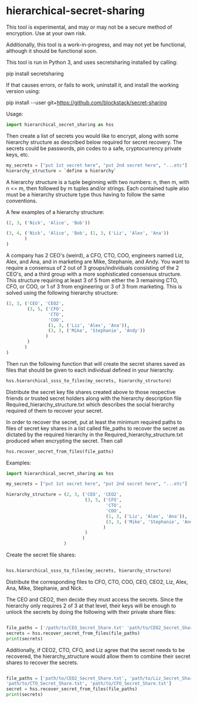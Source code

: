 # hierarchical-secret-sharing

This tool is experimental, and may or may not be a secure method of encryption.
Use at your own risk.

Additionally, this tool is a work-in-progress, and may not yet be functional, although it should be functional soon.


This tool is run in Python 3, and uses secretsharing installed by calling:

pip install secretsharing

If that causes errors, or fails to work, uninstall it, and install the working version using:

pip install --user git+https://github.com/blockstack/secret-sharing

Usage:

```python
import hierarchical_secret_sharing as hss
```
Then create a list of secrets you would like to encrypt, along with some hierarchy structure as described below required for secret recovery.
The secrets could be passwords, pin codes to a safe, cryptocurrency private keys, etc.

```python
my_secrets = ["put 1st secret here", "put 2nd secret here", "...etc"]
hierarchy_structure = `define a hierarchy`
```

A hierarchy structure is a tuple beginning with two numbers: n, then m,
with n <= m, then followed by m tuples and/or strings.
Each contained tuple also must be a hierarchy structure type thus having to
follow the same conventions.

A few examples of a hierarchy structure:


```python
(2, 3, ('Nick', 'Alice', 'Bob'))

(3, 4, ('Nick', 'Alice', 'Bob', (1, 3, ('Liz', 'Alex', 'Ana'))
       )
)
```

A company has 2 CEO's (weird), a CFO, CTO, COO, engineers named Liz, Alex, and Ana, and in marketing are Mike, Stephanie, and Andy. You want to require a consensus of 2 out of 3 groups/individuals consisting of the 2 CEO's, and a third group with a more sophisticated consensus structure. This structure requiring at least 3 of 5 from either the 3 remaining CTO, CFO, or COO, or 1 of 3 from engineering or 3 of 3 from marketing. This is solved using the following hierarchy structure:

```python
(2, 3, ('CEO', 'CEO2',
        (3, 5, ('CFO',
                'CTO',
                'COO',
                (1, 3, ('Liz', 'Alex', 'Ana')),
                (3, 3, ('Mike', 'Stephanie', 'Andy'))
               )
        )
       )
)

```

Then run the following function that will create the secret shares saved as files that should be given to each individual defined in your hierarchy.

```python
hss.hierarchical_ssss_to_files(my_secrets, hierarchy_structure)
```

Distribute the secret key file shares created above to those respective friends or trusted secret holders along with the hierarchy description file Required_hierarchy_structure.txt which describes the social hierarchy required of them to recover your secret.


In order to recover the secret, put at least the minimum required paths to files of secret key shares in a list called file_paths to recover the secret as dictated by the required hierarchy in the Required_hierarchy_structure.txt produced when encrypting the secret.
Then call

```python
hss.recover_secret_from_files(file_paths)
```

Examples:

```python
import hierarchical_secret_sharing as hss

my_secrets = ["put 1st secret here", "put 2nd secret here", "...etc"]

hierarchy_structure = (2, 3, ('CEO', 'CEO2',
                              (3, 5, ('CFO',
                                      'CTO',
                                      'COO',
                                      (1, 3, ('Liz', 'Alex', 'Ana')),
                                      (3, 3, ('Mike', 'Stephanie', 'Andy'))
                                     )
                              )
                             )
                      )

```

Create the secret file shares:

```python

hss.hierarchical_ssss_to_files(my_secrets, hierarchy_structure)
```

Distribute the corresponding files to CFO, CTO, COO, CEO, CEO2, Liz, Alex, Ana, Mike, Stephanie, and Nick.

The CEO and CEO2, then decide they must access the secrets.  Since the hierarchy only requires 2 of 3 at that level, their keys will be enough to unlock the secrets by doing the following with their private share files:


```python

file_paths = ['/path/to/CEO_Secret_Share.txt' 'path/to/CEO2_Secret_Share.txt']
secrets = hss.recover_secret_from_files(file_paths)
print(secrets)

```

Additionally, if CEO2, CTO, CFO, and Liz agree that the secret needs to be recovered, the hierarchy_structure would allow them to combine their secret shares to recover the secrets.


```python

file_paths = ['path/to/CEO2_Secret_Share.txt', 'path/to/Liz_Secret_Share.txt', 
'path/to/CTO_Secret_Share.txt', 'path/to/CFO_Secret_Share.txt']
secret = hss.recover_secret_from_files(file_paths)
print(secrets)

```
